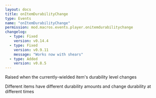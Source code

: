 ```yaml
---
layout: docs
title: onItemDurabilityChange
type: Events
name: "onItemDurabilityChange"
permission: mod.macros.events.player.onitemdurabilitychange
changelog:
  - type: Fixed
    version: v0.14.4
  - type: Fixed
    version: v0.9.11
    message: "Works now with shears"
  - type: Added
    version: v0.8.5
---
```

Raised when the currently-wielded item's durability level changes

Different items have different durability amounts and change durability at different times
